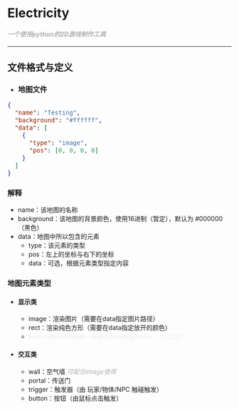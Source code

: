 # Electricity
#### <font color=#b0b0b0>*一个使用python的2D游戏制作工具*</font>

---

## 文件格式与定义

- ### 地图文件

<font size=3>

```json
{
  "name": "Testing",
  "background": "#ffffff",
  "data": [ 
    {
      "type": "image", 
      "pos": [0, 0, 0, 0] 
    }
  ]
}
```
</font>

### 解释
- name：该地图的名称
- background：该地图的背景颜色，使用16进制（暂定），默认为 #000000（黑色）
- data：地图中所以包含的元素
  - type：该元素的类型
  - pos：左上的坐标与右下的坐标
  - data：可选，根据元素类型指定内容

### 地图元素类型

- #### 显示类
  - image：渲染图片（需要在data指定图片路径）
  - rect：渲染纯色方形（需要在data指定放开的颜色）
  - <font color=#f0f0f0>~~func：使用代码渲染（需要在data指定代码）~~ （未实现）</font>
- #### 交互类
  - wall：空气墙 <font color=#b0b0b0>*可配合image使用*</font>
  - portal：传送门
  - trigger：触发器（由 玩家/物体/NPC 触碰触发）
  - button：按钮（由鼠标点击触发）

